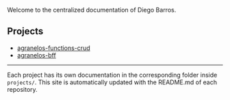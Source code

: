 
Welcome to the centralized documentation of Diego Barros.

## Projects

- [agranelos-functions-crud](./projects/agranelos-functions-crud/)
- [agranelos-bff](./projects/agranelos-bff/)

---

Each project has its own documentation in the corresponding folder inside `projects/`.
This site is automatically updated with the README.md of each repository.
